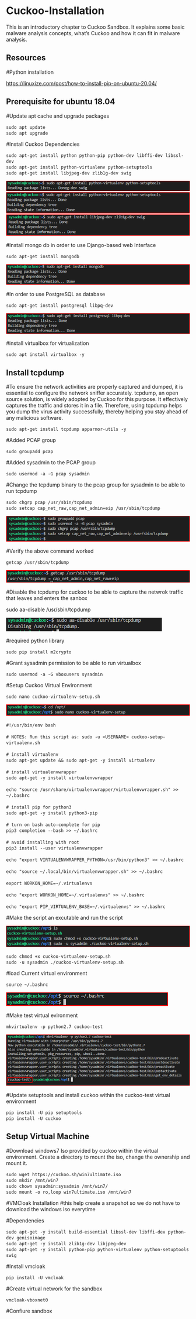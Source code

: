 # Cuckoo-Installation
This is an introductory chapter to Cuckoo Sandbox. It explains some basic malware analysis concepts, what’s Cuckoo and how it can fit in malware analysis.


Resources
-

#Python installation

https://linuxize.com/post/how-to-install-pip-on-ubuntu-20.04/


Prerequisite for ubuntu 18.04
-

#Update apt cache and upgrade packages

    sudo apt update
    sudo apt upgrade

#Install Cuckoo Dependencies

    sudo apt-get install python python-pip python-dev libffi-dev libssl-dev
    sudo apt-get install python-virtualenv python-setuptools
    sudo apt-get install libjpeg-dev zlib1g-dev swig

![](screenshots/Cuckoo_01a_33_38.png)
![](screenshots/Cuckoo_01a_35_14.png)
![](screenshots/Cuckoo_01a_36_23.png)

#Install mongo db in order to use Django-based web Interface

    sudo apt-get install mongodb

![](screenshots/Cuckoo_01a_38_54.png)

#In order to use PostgreSQL as database

    sudo apt-get install postgresql libpq-dev

![](screenshots/Cuckoo_01a_42_33.png)

#install virtualbox for virtualization

    sudo apt install virtualbox -y

Install tcpdump
-

#To ensure the network activities are properly captured and dumped, it is essential to configure the network sniffer accurately. tcpdump, an open source solution, is widely adopted by Cuckoo for this purpose. It effectively captures the traffic and stores it in a file. Therefore, using tcpdump helps you dump the virus activity successfully, thereby helping you stay ahead of any malicious software.

    sudo apt-get install tcpdump apparmor-utils -y

#Added PCAP group

    sudo groupadd pcap

#Added sysadmin to the PCAP group

    sudo usermod -a -G pcap sysadmin

#Change the tcpdump binary to the pcap group for sysadmin to be able to run tcpdump

    sudo chgrp pcap /usr/sbin/tcpdump
    sudo setcap cap_net_raw,cap_net_admin=eip /usr/sbin/tcpdump

![](screenshots/Cuckoo_01a_07_06.png)

#Verify the above command worked

    getcap /usr/sbin/tcpdump


![](screenshots/Cuckoo_NU1_11_58.png)


#Disable the tcpdump for cuckoo to be able to capture the netwrok traffic that leaves and enters the sanbox

sudo aa-disable /usr/sbin/tcpdump

![](screenshots/Cuckoo_NU1_19_55.png)

#required python library

    sudo pip install m2crypto

#Grant sysadmin permission to be able to run virtualbox

    sudo usermod -a -G vboxusers sysadmin

#Setup Cuckoo Virtual Environment

    sudo nano cuckoo-virtualenv-setup.sh

![](screenshots/Cuckoo_NU1_34_52.png)


    #!/usr/bin/env bash

    # NOTES: Run this script as: sudo -u <USERNAME> cuckoo-setup-virtualenv.sh

    # install virtualenv
    sudo apt-get update && sudo apt-get -y install virtualenv

    # install virtualenvwrapper
    sudo apt-get -y install virtualenvwrapper

    echo "source /usr/share/virtualenvwrapper/virtualenvwrapper.sh" >> ~/.bashrc

    # install pip for python3
    sudo apt-get -y install python3-pip

    # turn on bash auto-complete for pip
    pip3 completion --bash >> ~/.bashrc

    # avoid installing with root
    pip3 install --user virtualenvwrapper

    echo "export VIRTUALENVWRAPPER_PYTHON=/usr/bin/python3" >> ~/.bashrc

    echo "source ~/.local/bin/virtualenvwrapper.sh" >> ~/.bashrc

    export WORKON_HOME=~/.virtualenvs

    echo "export WORKON_HOME=~/.virtualenvs" >> ~/.bashrc

    echo "export PIP_VIRTUALENV_BASE=~/.virtualenvs" >> ~/.bashrc

#Make the script an excutable and run the script

![](screenshots/Cuckoo_NU1_38_26.png)

    sudo chmod +x cuckoo-virtualenv-setup.sh
    sudo -u sysadmin ./cuckoo-virtualenv-setup.sh

#load Current virtual environment

    source ~/.bashrc

![](screenshots/Cuckoo_10_51.png)

#Make test virtual evironment 

    mkvirtualenv -p python2.7 cuckoo-test


![](screenshots/Cuckoo_10_54.png)

#Update setuptools and install cuckoo within the cuckoo-test virtual environment

    pip install -U pip setuptools
    pip install -U cuckoo


Setup Virtual Machine
-

#Download windows7 Iso provided by cuckoo within the virtual environment. Create a directory to mount the iso, change the ownership and mount it.

    sudo wget https://cuckoo.sh/win7ultimate.iso
    sudo mkdir /mnt/win7
    sudo chown sysadmin:sysadmin /mnt/win7/
    sudo mount -o ro,loop win7ultimate.iso /mnt/win7

#VMCloak Installation
#this help create a snapshot so we do not have to download the windows iso everytime

#Dependencies

    sudo apt-get -y install build-essential libssl-dev libffi-dev python-dev genisoimage
    sudo apt-get -y install zlib1g-dev libjpeg-dev
    sudo apt-get -y install python-pip python-virtualenv python-setuptools swig


#Install vmcloak

    pip install -U vmcloak

#Create virtual network for the sandbox

    vmcloak-vboxnet0

#Confiure sandbox


